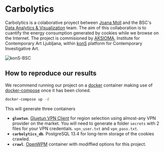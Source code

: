 # Carbolytics
Carbolytics is a colaborative proyect between [Joana Moll](https://twitter.com/joana_moll) and the BSC's [Data Analytics & Visualization](https://www.bsc.es/discover-bsc/organisation/scientific-structure/scientific-visualization) team.
The aim of this collaboration is to cuantify the energy consumption generated by cookies while we browse on the Internet.
The project is commisioned by [AKSIOMA](https://aksioma.org), Institute for Contemporary Art Ljubljana, within [konS](https://aksioma.org/kons) platform for Contemporary Investigative Art.

![konS-BSC](https://user-images.githubusercontent.com/78881496/139925850-1bda1717-d4de-43ff-83be-f5cf8d728131.png)


## How to reproduce our results
We recommend running our project on a [docker](https://hub.docker.com) container making use of [docker-compose](https://docs.docker.com/compose/) once it has been cloned.

```bash
docker-compose up -d
```
This will generate three containers
- **`gluetun`**. [Gluetun VPN Client](https://github.com/qdm12/gluetun) for region selection using almost-any VPN provider on the market. You will need to generate a folder `secrets` with 2 files for your VPN credentials. `vpn_user.txt` and `vpn_pass.txt`.
- **`carbolytics_db`**. PostgreSQL 13.4 for long-term storage of the cookies crawled.
- **`crawl`**. [OpenWPM](https://github.com/mozilla/OpenWPM) container with modiffied options for this project.


